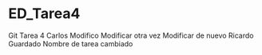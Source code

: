 # ED_Tarea4
Git Tarea 4
Carlos
Modifico
Modificar otra vez
Modificar de nuevo
Ricardo Guardado
Nombre de tarea cambiado
